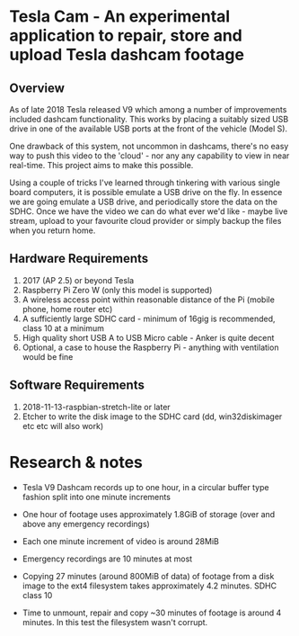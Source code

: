 # Tesla Cam - An experimental application to repair, store and upload Tesla dashcam footage
## Overview
As of late 2018 Tesla released V9 which among a number of improvements included dashcam functionality. This works by placing a suitably sized USB drive in one of the available USB ports at the front of the vehicle (Model S).

One drawback of this system, not uncommon in dashcams, there's no easy way to push this video to the 'cloud' - nor any any capability to view in near real-time. This project aims to make this possible.

Using a couple of tricks I've learned through tinkering with various single board computers, it is possible emulate a USB drive on the fly. In essence we are going emulate a USB drive, and periodically store the data on the SDHC. Once we have the video we can do what ever we'd like - maybe live stream, upload to your favourite cloud provider or simply backup the files when you return home.

## Hardware Requirements
1. 2017 (AP 2.5) or beyond Tesla
2. Raspberry Pi Zero W (only this model is supported)
3. A wireless access point within reasonable distance of the Pi (mobile phone, home router etc)
4. A sufficiently large SDHC card - minimum of 16gig is recommended, class 10 at a minimum
5. High quality short USB A to USB Micro cable - Anker is quite decent
6. Optional, a case to house the Raspberry Pi - anything with ventilation would be fine

## Software Requirements
1. 2018-11-13-raspbian-stretch-lite or later
2. Etcher to write the disk image to the SDHC card (dd, win32diskimager etc etc will also work)

# Research & notes
* Tesla V9 Dashcam records up to one hour, in a circular buffer type fashion split into one minute increments
* One hour of footage uses approximately 1.8GiB of storage (over and above any emergency recordings)
* Each one minute increment of video is around 28MiB
* Emergency recordings are 10 minutes at most

* Copying 27 minutes (around 800MiB of data) of footage from a disk image to the ext4 filesystem takes approximately 4.2 minutes. SDHC class 10

* Time to unmount, repair and copy ~30 minutes of footage is around 4 minutes. In this test the filesystem wasn't corrupt.
